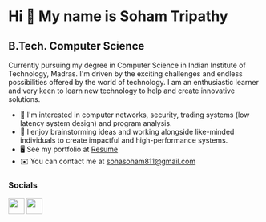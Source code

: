 Hi 👋 My name is Soham Tripathy
===============================

B.Tech. Computer Science
------------------------

Currently pursuing my degree in Computer Science in Indian Institute of Technology, Madras. I'm driven by the exciting challenges and endless possibilities offered by the world of technology. I am an enthusiastic learner and very keen to learn new technology to help and create innovative solutions.

* 🧠  I'm interested in computer networks, security, trading systems (low latency system design) and program analysis.
* 🌟  I enjoy brainstorming ideas and working alongside like-minded individuals to create impactful and high-performance systems.
* 🖥️  See my portfolio at [Resume](http://drive.google.com/file/d/1h54kgwNehbj1jP33af3A7Gb1EWSYAdXN/view?usp=sharing)
* ✉️  You can contact me at [sohasoham811@gmail.com](mailto:sohasoham811@gmail.com)

### Socials

<p align="left"> <a href="https://www.github.com/Archaic-Mage" target="_blank" rel="noreferrer"><img src="https://raw.githubusercontent.com/danielcranney/readme-generator/main/public/icons/socials/github.svg" width="32" height="32" /></a> <a href="https://www.linkedin.com/in/soham-tripathy-1bb923234/" target="_blank" rel="noreferrer"><img src="https://raw.githubusercontent.com/danielcranney/readme-generator/main/public/icons/socials/linkedin.svg" width="32" height="32" /></a></p>
